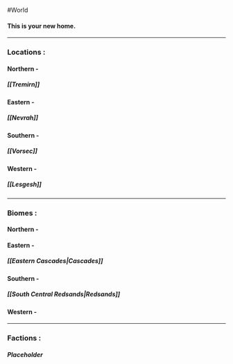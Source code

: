 #World

#### This is your new home.

---
### Locations :
####  Northern -
#####  [[Tremirn]]
####  Eastern -
#####  [[Nevrah]]
####  Southern -
#####  [[Vorsec]]
####  Western -
#####  [[Lesgesh]]


---
### Biomes :
####  Northern -

####  Eastern -
#####  [[Eastern Cascades|Cascades]]
####  Southern -
#####  [[South Central Redsands|Redsands]]
####  Western -

---
### Factions :
#####  Placeholder